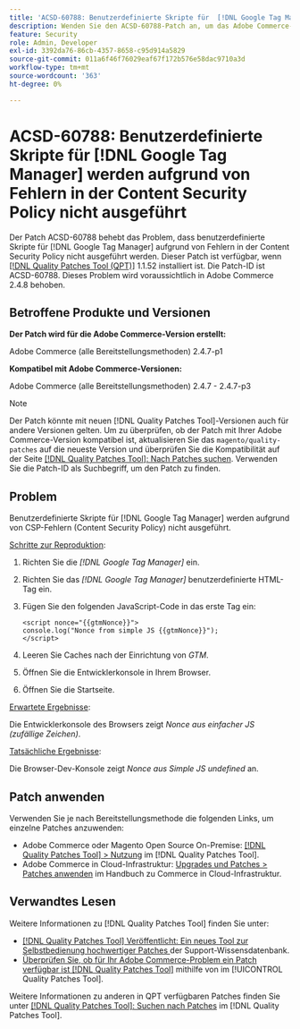 ```yaml
---
title: 'ACSD-60788: Benutzerdefinierte Skripte für  [!DNL Google Tag Manager]  aufgrund von CSP-Fehlern nicht ausgeführt'
description: Wenden Sie den ACSD-60788-Patch an, um das Adobe Commerce-Problem zu beheben, bei dem benutzerdefinierte Skripte für  [!DNL Google Tag Manager]  aufgrund von CSP-Fehlern (Content Security Policy) nicht ausgeführt werden.
feature: Security
role: Admin, Developer
exl-id: 3392da76-86cb-4357-8658-c95d914a5829
source-git-commit: 011a6f46f76029eaf67f172b576e58dac9710a3d
workflow-type: tm+mt
source-wordcount: '363'
ht-degree: 0%

---
```


# ACSD-60788: Benutzerdefinierte Skripte für [!DNL Google Tag Manager] werden aufgrund von Fehlern in der Content Security Policy nicht ausgeführt

Der Patch ACSD-60788 behebt das Problem, dass benutzerdefinierte Skripte für [!DNL Google Tag Manager] aufgrund von Fehlern in der Content Security Policy nicht ausgeführt werden. Dieser Patch ist verfügbar, wenn [[!DNL Quality Patches Tool (QPT)]](https://experienceleague.adobe.com/en/docs/commerce-operations/tools/quality-patches-tool/quality-patches-tool-to-self-serve-quality-patches) 1.1.52 installiert ist. Die Patch-ID ist ACSD-60788. Dieses Problem wird voraussichtlich in Adobe Commerce 2.4.8 behoben.

## Betroffene Produkte und Versionen

**Der Patch wird für die Adobe Commerce-Version erstellt:**

Adobe Commerce (alle Bereitstellungsmethoden) 2.4.7-p1

**Kompatibel mit Adobe Commerce-Versionen:**

Adobe Commerce (alle Bereitstellungsmethoden) 2.4.7 - 2.4.7-p3

>[!NOTE]
>
>Der Patch könnte mit neuen [!DNL Quality Patches Tool]-Versionen auch für andere Versionen gelten. Um zu überprüfen, ob der Patch mit Ihrer Adobe Commerce-Version kompatibel ist, aktualisieren Sie das `magento/quality-patches` auf die neueste Version und überprüfen Sie die Kompatibilität auf der Seite [[!DNL Quality Patches Tool]: Nach Patches suchen](https://experienceleague.adobe.com/tools/commerce-quality-patches/index.html). Verwenden Sie die Patch-ID als Suchbegriff, um den Patch zu finden.

## Problem

Benutzerdefinierte Skripte für [!DNL Google Tag Manager] werden aufgrund von CSP-Fehlern (Content Security Policy) nicht ausgeführt.

<u>Schritte zur Reproduktion</u>:

1. Richten Sie die *[!DNL Google Tag Manager]* ein.
1. Richten Sie das *[!DNL Google Tag Manager]* benutzerdefinierte HTML-Tag ein.
1. Fügen Sie den folgenden JavaScript-Code in das erste Tag ein:

   ```
   <script nonce="{{gtmNonce}}">
   console.log("Nonce from simple JS {{gtmNonce}}");
   </script>
   ```

1. Leeren Sie Caches nach der Einrichtung von *GTM*.
1. Öffnen Sie die Entwicklerkonsole in Ihrem Browser.
1. Öffnen Sie die Startseite.

<u>Erwartete Ergebnisse</u>:

Die Entwicklerkonsole des Browsers zeigt *Nonce aus einfacher JS (zufällige Zeichen)*.

<u>Tatsächliche Ergebnisse</u>:

Die Browser-Dev-Konsole zeigt *Nonce aus Simple JS undefined* an.

## Patch anwenden

Verwenden Sie je nach Bereitstellungsmethode die folgenden Links, um einzelne Patches anzuwenden:

* Adobe Commerce oder Magento Open Source On-Premise: [[!DNL Quality Patches Tool] > Nutzung](/help/tools/quality-patches-tool/usage.md) im [!DNL Quality Patches Tool].
* Adobe Commerce in Cloud-Infrastruktur: [Upgrades und Patches > Patches anwenden](https://experienceleague.adobe.com/docs/commerce-cloud-service/user-guide/develop/upgrade/apply-patches.html) im Handbuch zu Commerce in Cloud-Infrastruktur.

## Verwandtes Lesen

Weitere Informationen zu [!DNL Quality Patches Tool] finden Sie unter:

* [[!DNL Quality Patches Tool] Veröffentlicht: Ein neues Tool zur Selbstbedienung hochwertiger Patches ](https://experienceleague.adobe.com/en/docs/commerce-operations/tools/quality-patches-tool/quality-patches-tool-to-self-serve-quality-patches) der Support-Wissensdatenbank.
* [Überprüfen Sie, ob für Ihr Adobe Commerce-Problem ein Patch verfügbar ist [!DNL Quality Patches Tool]](/help/tools/quality-patches-tool/patches-available-in-qpt/check-patch-for-magento-issue-with-magento-quality-patches.md) mithilfe von im [!UICONTROL Quality Patches Tool].


Weitere Informationen zu anderen in QPT verfügbaren Patches finden Sie unter [[!DNL Quality Patches Tool]: Suchen nach Patches](https://experienceleague.adobe.com/tools/commerce-quality-patches/index.html) im [!DNL Quality Patches Tool].
